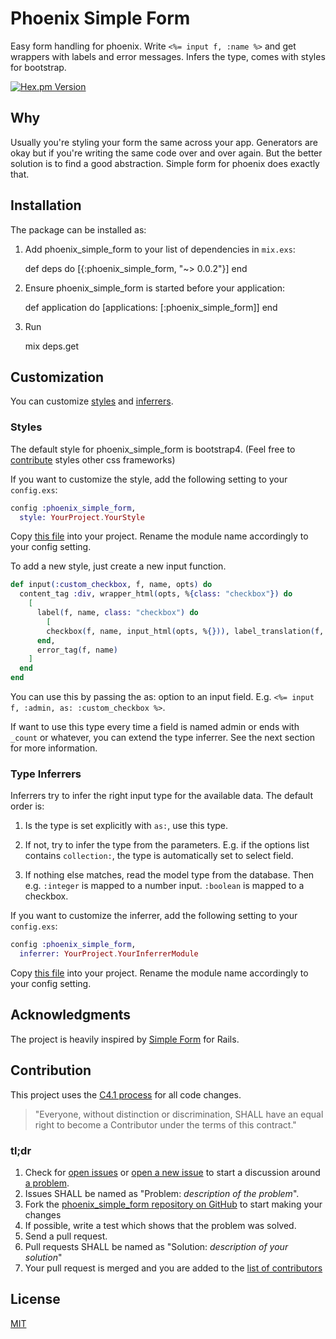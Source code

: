 # Phoenix Simple Form

Easy form handling for phoenix. Write `<%= input f, :name %>` and get wrappers with labels and error messages.
Infers the type, comes with styles for bootstrap.

[![Hex.pm Version](http://img.shields.io/hexpm/v/phoenix_simple_form.svg)](https://hex.pm/packages/phoenix_simple_form)

## Why

Usually you're styling your form the same across your app. Generators are okay but if you're writing
the same code over and over again. But the better solution is to find a good abstraction.
Simple form for phoenix does exactly that.

## Installation

The package can be installed as:

  1. Add phoenix_simple_form to your list of dependencies in `mix.exs`:

        def deps do
          [{:phoenix_simple_form, "~> 0.0.2"}]
        end

  2. Ensure phoenix_simple_form is started before your application:

        def application do
          [applications: [:phoenix_simple_form]]
        end

  3. Run
  
        mix deps.get

## Customization

You can customize [styles](#styles) and [inferrers](#type-inferrers).

### Styles

The default style for phoenix_simple_form is bootstrap4. (Feel free to [contribute](#contribution) styles other css frameworks)

If you want to customize the style, add the following setting to your `config.exs`:

```elixir
config :phoenix_simple_form,
  style: YourProject.YourStyle
```

Copy [this file](lib/phoenix_simple_form/styles/bootstrap4.ex) into your project. Rename the module name accordingly to your config setting.

To add a new style, just create a new input function.

```elixir
def input(:custom_checkbox, f, name, opts) do
  content_tag :div, wrapper_html(opts, %{class: "checkbox"}) do
    [
      label(f, name, class: "checkbox") do
        [
        checkbox(f, name, input_html(opts, %{})), label_translation(f, name)]
      end,
      error_tag(f, name)
    ]
  end
end
```

You can use this by passing the as: option to an input field. E.g. `<%= input f, :admin, as: :custom_checkbox %>`.

If want to use this type every time a field is named admin or ends with `_count` or whatever, you can extend the type inferrer.
See the next section for more information.

### Type Inferrers

Inferrers try to infer the right input type for the available data. The default order is:

1. Is the type is set explicitly with `as:`, use this type.

2. If not, try to infer the type from the parameters. E.g. if the options list contains `collection:`, the type is automatically set to select field.

3. If nothing else matches, read the model type from the database. Then e.g. `:integer` is mapped to a number input. `:boolean` is mapped to a checkbox.

If you want to customize the inferrer, add the following setting to your `config.exs`:

```elixir
config :phoenix_simple_form,
  inferrer: YourProject.YourInferrerModule
```

Copy [this file](lib/phoenix_simple_form/type_inferrer.ex) into your project. Rename the module name accordingly to your config setting.


## Acknowledgments

The project is heavily inspired by [Simple Form](https://github.com/plataformatec/simple_form) for Rails.

## Contribution

This project uses the [C4.1 process](http://rfc.zeromq.org/spec:22) for all code changes.

> "Everyone, without distinction or discrimination, SHALL have an equal right to become a Contributor under the
terms of this contract."

### tl;dr

1. Check for [open issues](https://github.com/sbrink/phoenix_simple_form/issues) or [open a new issue](https://github.com/sbrink/phoenix_simple_form/issues/new) to start a discussion around [a problem](https://www.youtube.com/watch?v=_QF9sFJGJuc).
2. Issues SHALL be named as "Problem: _description of the problem_".
3. Fork the [phoenix_simple_form repository on GitHub](https://github.com/sbrink/phoenix_simple_form) to start making your changes
4. If possible, write a test which shows that the problem was solved.
5. Send a pull request.
6. Pull requests SHALL be named as "Solution: _description of your solution_"
7. Your pull request is merged and you are added to the [list of contributors](https://github.com/sbrink/phoenix_simple_form/graphs/contributors)

## License

[MIT](LICENSE.txt)
